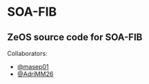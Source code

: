 # SOA-FIB

## ZeOS source code for SOA-FIB
Collaborators:
* [@masep01](https://github.com/masep01)
* [@AdriMM26](https://github.com/AdriMM26)

